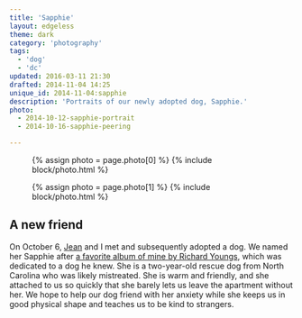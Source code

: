 ```yaml
---
title: 'Sapphie'
layout: edgeless
theme: dark
category: 'photography'
tags:
  - 'dog'
  - 'dc'
updated: 2016-03-11 21:30
drafted: 2014-11-04 14:25
unique_id: 2014-11-04:sapphie
description: 'Portraits of our newly adopted dog, Sapphie.'
photo:
  - 2014-10-12-sapphie-portrait
  - 2014-10-16-sapphie-peering

---
```


<figure class="image--wide">
  {% assign photo = page.photo[0] %}
  {% include block/photo.html %}
</figure>

<figure class="image--wide">
  {% assign photo = page.photo[1] %}
  {% include block/photo.html %}
</figure>

<section class="essay">
  <h2>A new friend</h2>
  <p>On <time datetime="2014-10-06">October 6</time>, <a href="http://jeancflanagan.com">Jean</a> and I met and subsequently adopted a dog. We named her Sapphie after <a href="http://www.jagjaguwar.com/onesheet.php?cat=JAG019">a favorite album of mine by Richard Youngs</a>, which was dedicated to a dog he knew. She is a two-year-old rescue dog from North Carolina who was likely mistreated. She is warm and friendly, and she attached to us so quickly that she barely lets us leave the apartment without her. We hope to help our dog friend with her anxiety while she keeps us in good physical shape and teaches us to be kind to strangers.</p>
</section>

